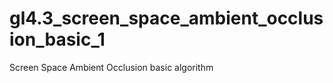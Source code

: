 gl4.3_screen_space_ambient_occlusion_basic_1
============================================

Screen Space Ambient Occlusion basic algorithm
